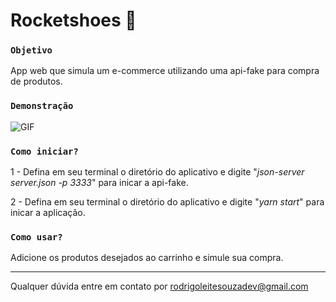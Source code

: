 # Rocketshoes 🛒

### `Objetivo`

App web que simula um e-commerce utilizando uma api-fake para compra de produtos.

### `Demonstração`

![GIF](https://media2.giphy.com/media/GV2Smn76C5nXcpvxfc/giphy.gif)

### `Como iniciar?`

1 - Defina em seu terminal o diretório do aplicativo e digite "*json-server server.json -p 3333*" para inicar a api-fake.

2 - Defina em seu terminal o diretório do aplicativo e digite "*yarn start*" para inicar a aplicação.

### `Como usar?`

Adicione os produtos desejados ao carrinho e simule sua compra.

------------------------------------------------------------------

Qualquer dúvida entre em contato por <a href="mailto:rodrigoleitesouzadev@gmail.com?">rodrigoleitesouzadev@gmail.com</a>

 
